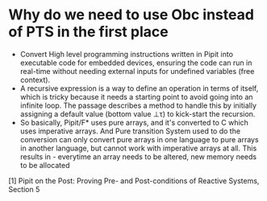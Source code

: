 # Why do we need to use Obc instead of PTS in the first place
- Convert High level programming instructions written in Pipit into executable code for embedded devices, ensuring the code can run in real-time without needing external inputs for undefined variables (free context).
- A recursive expression is a way to define an operation in terms of itself, which is tricky because it needs a starting point to avoid going into an infinite loop. The passage describes a method to handle this by initially assigning a default value (bottom value ⊥τ) to kick-start the recursion.
- So basically, Pipit/F* uses pure arrays, and it's converted to C which uses imperative arrays. And Pure transition System used to do the conversion can only convert pure arrays in one language to pure arrays in another language, but cannot work with imperative arrays at all. This results in - everytime an array needs to be altered, new memory needs to be allocated  

[1] Pipit on the Post: Proving Pre- and Post-conditions of Reactive Systems, Section 5

